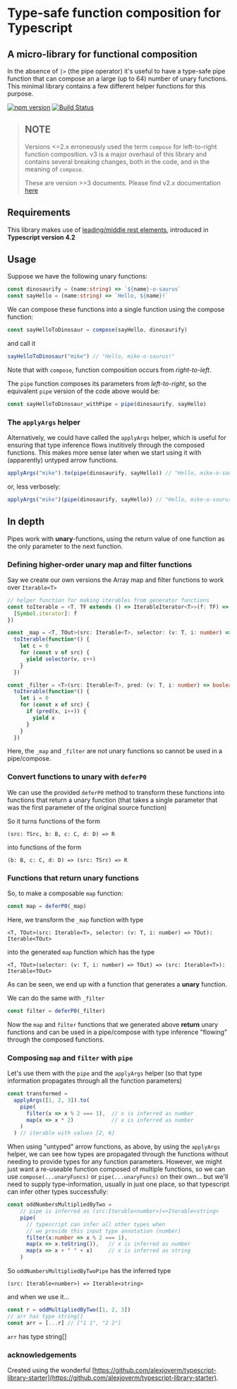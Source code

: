 # Type-safe function composition for Typescript

## A micro-library for functional composition

In the absence of `|>` (the pipe operator) it's useful to have a type-safe pipe function that can compose an a large (up to 64) number of unary functions. This minimal library contains a few different helper functions for this purpose.

[![npm version](http://img.shields.io/npm/v/ts-functional-pipe.svg?style=flat)](https://npmjs.org/package/ts-functional-pipe "View this project on npm")
[![Build Status](https://travis-ci.org/biggyspender/ts-functional-pipe.svg?branch=master)](https://travis-ci.org/biggyspender/ts-functional-pipe)

> NOTE
> ---
> 
> Versions <=2.x erroneously used the term `compose` for left-to-right function composition. v3 is a major overhaul of this library and contains several breaking changes, both in the code, and in the meaning of `compose`. 
>
> These are version >=3 documents. Please find v2.x documentation [here](https://github.com/biggyspender/ts-functional-pipe/tree/v2.1.1)

## Requirements

This library makes use of [leading/middle rest elements](https://devblogs.microsoft.com/typescript/announcing-typescript-4-2/#non-trailing-rests), introduced in **Typescript version 4.2**

## Usage

Suppose we have the following unary functions:

```typescript
const dinosaurify = (name:string) => `${name}-o-saurus`
const sayHello = (name:string) => `Hello, ${name}!`
```

We can compose these functions into a single function using the compose function:

```typescript
const sayHelloToDinosaur = compose(sayHello, dinosaurify)
```

and call it

```typescript
sayHelloToDinosaur("mike") // "Hello, mike-o-saurus!"
```

Note that with `compose`, function composition occurs from *right-to-left*. 

The `pipe` function composes its parameters from *left-to-right*, so the equivalent `pipe` version of the code above would be:

```typescript
const sayHelloToDinosaur_withPipe = pipe(dinosaurify, sayHello)
```

### The `applyArgs` helper

Alternatively, we could have called the `applyArgs` helper, which is useful for ensuring that type inference flows inutitively through the composed functions. This makes more sense later when we start using it with (apparently) untyped arrow functions.

```typescript
applyArgs("mike").to(pipe(dinosaurify, sayHello)) // "Hello, mike-o-saurus!"
```

or, less verbosely:

```typescript
applyArgs("mike")(pipe(dinosaurify, sayHello)) // "Hello, mike-o-saurus!"
```


## In depth

Pipes work with **unary**-functions, using the return value of one function as the only parameter to the next function.

### Defining higher-order unary map and filter functions

Say we create our own versions the Array map and filter functions to work over `Iterable<T>`

```typescript
// helper function for making iterables from generator functions
const toIterable = <T, TF extends () => IterableIterator<T>>(f: TF) => ({
  [Symbol.iterator]: f
})

const _map = <T, TOut>(src: Iterable<T>, selector: (v: T, i: number) => TOut): Iterable<TOut> =>
  toIterable(function*() {
    let c = 0
    for (const v of src) {
      yield selector(v, c++)
    }
  })

const _filter = <T>(src: Iterable<T>, pred: (v: T, i: number) => boolean): Iterable<T> =>
  toIterable(function*() {
    let i = 0
    for (const x of src) {
      if (pred(x, i++)) {
        yield x
      }
    }
  })
```

Here, the `_map` and `_filter` are not unary functions so cannot be used in a pipe/compose.

### Convert functions to unary with `deferP0`

We can use the provided `deferP0` method to transform these functions into functions that return a unary function (that takes a single parameter that was the first parameter of the original source function)

So it turns functions of the form

    (src: TSrc, b: B, c: C, d: D) => R 
    
into functions of the form

    (b: B, c: C, d: D) => (src: TSrc) => R

### Functions that return unary functions

So, to make a composable `map` function:

```typescript
const map = deferP0(_map)
```

Here, we transform the `_map` function with type 


    <T, TOut>(src: Iterable<T>, selector: (v: T, i: number) => TOut): Iterable<TOut> 
    
into the generated `map` function which has the type 

    <T, TOut>(selector: (v: T, i: number) => TOut) => (src: Iterable<T>): Iterable<TOut>

As can be seen, we end up with a function that generates a **unary** function.

We can do the same with `_filter`

```typescript
const filter = deferP0(_filter)
```

Now the `map` and `filter` functions that we generated above **return** unary functions and can be used in a pipe/compose with type inference "flowing" through the composed functions.

### Composing `map` and `filter` with `pipe`

Let's use them with the `pipe` and the `applyArgs` helper (so that type information propagates through all the function parameters)

```typescript
const transformed = 
  applyArgs([1, 2, 3]).to(
    pipe(
      filter(x => x % 2 === 1),  // x is inferred as number
      map(x => x * 2)            // x is inferred as number
    )
  ) // iterable with values [2, 6]
```

When using "untyped" arrow functions, as above, by using the `applyArgs` helper, we can see how types are propagated through the functions without needing to provide types for any function parameters. However, we might just want a re-useable function composed of multiple functions, so we can use `compose(...unaryFuncs)` or `pipe(...unaryFuncs)` on their own... but we'll need to supply type-information, usually in just one place, so that typescript can infer other types successfully:

```typescript
const oddNumbersMultipliedByTwo =
    // pipe is inferred as (src:Iterable<number>)=>Iterable<string>
    pipe(
      // typescript can infer all other types when 
      // we provide this input type annotation (number)
      filter(x:number => x % 2 === 1), 
      map(x => x.toString()),   // x is inferred as number
      map(x => x + " " + x)     // x is inferred as string
    )
```

So `oddNumbersMultipliedByTwoPipe` has the inferred type

    (src: Iterable<number>) => Iterable<string>

and when we use it...

```typescript
const r = oddMultipliedByTwo([1, 2, 3]) 
// arr has type string[]
const arr = [...r] // ["1 1", "2 2"]
```

`arr` has type string[]

### acknowledgements

Created using the wonderful [https://github.com/alexjoverm/typescript-library-starter](https://github.com/alexjoverm/typescript-library-starter).
